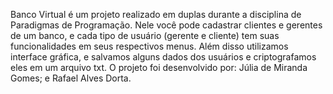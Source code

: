 Banco Virtual é um projeto realizado em duplas durante a disciplina de Paradigmas de Programação. 
Nele você pode cadastrar clientes e gerentes de um banco, e cada tipo de usuário (gerente e cliente) tem suas funcionalidades em seus respectivos menus.
Além disso utilizamos interface gráfica, e salvamos alguns dados dos usuários e criptografamos eles em um arquivo txt.
O projeto foi desenvolvido por: Júlia de Miranda Gomes; e Rafael Alves Dorta.
